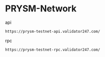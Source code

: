 # PRYSM-Network

api

    https://prysm-testnet-api.validator247.com/

rpc

    https://prysm-testnet-rpc.validator247.com/

        
